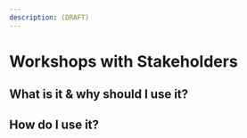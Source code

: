 ```yaml
---
description: (DRAFT)
---
```


# Workshops with Stakeholders

## What is it & why should I use it?&#x20;



## How do I use it?&#x20;

